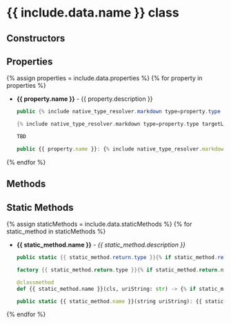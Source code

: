 # {{ include.data.name }} class

## Constructors

## Properties

{% assign properties = include.data.properties %}
{% for property in properties %}
- __{{ property.name }}__ - {{ property.description }}

    ```csharp
    public {% include native_type_resolver.markdown type=property.type targetLang='csharp' %} {{ property.name }} {% if property.keyword %}{get;}{% endif %}
    ```

    ```dart
    {% include native_type_resolver.markdown type=property.type targetLang='dart' %} {% if property.keyword %}get{% endif %} {{ property.name }};
    ```

    ```python
    TBD
    ```

    ```typescript
    public {{ property.name }}: {% include native_type_resolver.markdown type=property.type targetLang='typescript' %};
    ```

{% endfor %}

## Methods

## Static Methods

{% assign staticMethods = include.data.staticMethods %}
{% for static_method in staticMethods %}
- __{{ static_method.name }}__ - _{{ static_method.description }}_

    ```csharp
    public static {{ static_method.return.type }}{% if static_method.return.nullable %}?{% endif %} {{ static_method.name }}(string uriString)
    ```

    ```dart
    factory {{ static_method.return.type }}{% if static_method.return.nullable %}?{% endif %} {{ static_method.name }}(string uriString)
    ```

    ```python
    @classmethod
    def {{ static_method.name }}(cls, uriString: str) -> {% if static_method.return.nullable %}Optional[{{ static_method.return.type }}]{% else %}{{ static_method.return.type }}{% endif %}
    ```

    ```typescript
    public static {{ static_method.name }}(string uriString): {{ static_method.return.type }}{% if static_method.return.nullable %} | null{% endif %}
    ```
{% endfor %}
